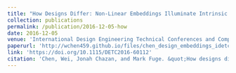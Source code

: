 ```yaml
---
title: "How Designs Differ: Non-Linear Embeddings Illuminate Intrinsic Design Complexity"
collection: publications
permalink: /publication/2016-12-05-how
date: 2016-12-05
venue: 'International Design Engineering Technical Conferences and Computers and Information in Engineering Conference'
paperurl: 'http://wchen459.github.io/files/chen_design_embeddings_idetc_2016.pdf'
link: 'https://doi.org/10.1115/DETC2016-60112'
citation: 'Chen, Wei, Jonah Chazan, and Mark Fuge. &quot;How designs differ: Non-linear embeddings illuminate intrinsic design complexity.&quot; In <i>International Design Engineering Technical Conferences and Computers and Information in Engineering Conference<i>, vol. 50107, p. V02AT03A014. American Society of Mechanical Engineers, 2016.'
---
```

